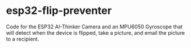# esp32-flip-preventer
Code for the ESP32 AI-Thinker Camera and an MPU6050 Gyroscope that will detect when the device is flipped, take a picture, and email the picture to a recipient. 
